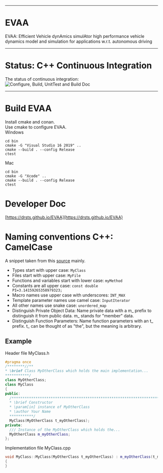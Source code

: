 ***
# EVAA  
EVAA: Efficient Vehicle dynAmics simulAtor
high performance vehicle dynamics model and simulation for applications 
w.r.t. autonomous driving
***
# Status: C++ Continuous Integration   
The status of continuous integration:
![Configure, Build, UnitTest and Build Doc](https://github.com/DrStS/EVAA/workflows/Configure,%20Build,%20UnitTest%20and%20Build%20Doc/badge.svg)  
***
# Build EVAA  
Install cmake and conan.    
Use cmake to configure EVAA.   
Windows  
```console
cd bin
cmake -G "Visual Studio 16 2019" ..
cmake --build . --config Release
ctest
```
Mac  
```console
cd bin
cmake -G "Xcode" ..
cmake --build . --config Release
ctest
```
# Developer Doc
[https://drsts.github.io/EVAA](https://drsts.github.io/EVAA)

# Naming conventions C++: CamelCase
A snippet taken from this [source](https://lefticus.gitbooks.io/cpp-best-practices/content/03-Style.html) mainly.   
* Types start with upper case: <code>MyClass</code>  
* Files start with upper case: <code>MyFile</code>  
* Functions and variables start with lower case: <code>myMethod</code>   
* Constants are all upper case: <code>const double PI=3.14159265358979323;</code>  
* Macro names use upper case with underscores: <code>INT_MAX</code>  
* Template parameter names use camel case: <code>InputIterator</code>  
* All other names use snake case: <code>unordered_map</code>   
* Distinguish Private Object Data: Name private data with a m_ prefix to distinguish it from public data. m_ stands for "member" data.  
* Distinguish Function Parameters: Name function parameters with an t_ prefix. t_ can be thought of as "the", but the meaning is arbitrary.  
## Example
Header file MyClass.h    
```cpp
#pragma once
/********//**
* \brief Class MyOtherClass which holds the main implementation...
***********/
class MyOtherClass;
class MyClass
{
public:
  /***********************************************************************************************
  * \brief Constructor
  * \param[in] instance of MyOtherClass
  * \author Your Name
  ***********/
  MyClass(MyOtherClass t_myOtherClass);
private:
  /// Instance of the MyOtherClass which holds the...
  MyOtherClass m_myOtherClass;
};
```
Implementation file MyClass.cpp    
```cpp
void MyClass::MyClass(MyOtherClass t_myOtherClass) : m_myOtherClass(t_myOtherClass)
{
}
```
  
